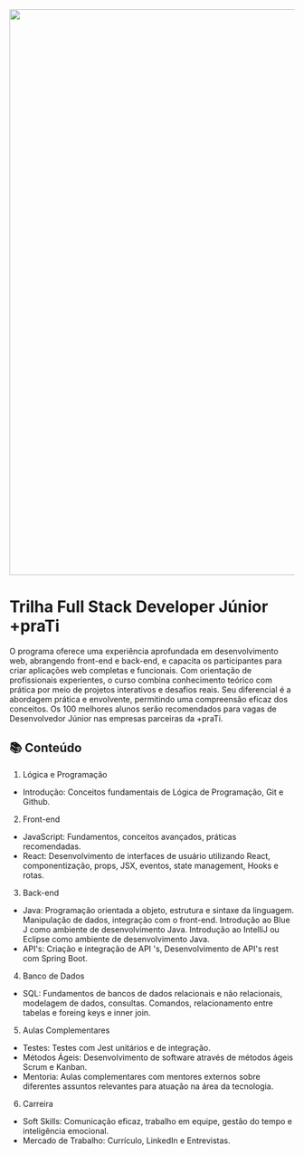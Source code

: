 <img src="https://www.unisinos.br/noticias/wp-content/uploads/2020/08/2020-PraTI-Interna.jpg" width="1000">

# Trilha Full Stack Developer Júnior +praTi
O programa oferece uma experiência aprofundada em desenvolvimento web, abrangendo front-end e back-end, e capacita os participantes para criar aplicações web completas e funcionais. Com orientação de profissionais experientes, o curso combina conhecimento teórico com prática por meio de projetos interativos e desafios reais. Seu diferencial é a abordagem prática e envolvente, permitindo uma compreensão eficaz dos conceitos. Os 100 melhores alunos serão recomendados para vagas de Desenvolvedor Júnior nas empresas parceiras da +praTi.

## 📚 Conteúdo

1. Lógica e Programação
- Introdução: Conceitos fundamentais de Lógica de Programação, Git e Github.

2. Front-end
- JavaScript: Fundamentos, conceitos avançados, práticas recomendadas.
- React: Desenvolvimento de interfaces de usuário utilizando React, componentização, props, JSX, eventos, state management, Hooks e rotas.

3. Back-end
- Java: Programação orientada a objeto, estrutura e sintaxe da linguagem. Manipulação de dados, integração com o front-end. Introdução ao Blue J como ambiente de desenvolvimento Java. Introdução ao IntelliJ ou Eclipse como ambiente de desenvolvimento Java.
- API's: Criação e integração de API 's, Desenvolvimento de API's rest com Spring Boot.

4. Banco de Dados
- SQL: Fundamentos de bancos de dados relacionais e não relacionais, modelagem de dados, consultas. Comandos, relacionamento entre tabelas e foreing keys e inner join.

5. Aulas Complementares
- Testes: Testes com Jest unitários e de integração.
- Métodos Ágeis: Desenvolvimento de software através de métodos ágeis Scrum e Kanban.
- Mentoria: Aulas complementares com mentores externos sobre diferentes assuntos relevantes para atuação na área da tecnologia.

6. Carreira
- Soft Skills: Comunicação eficaz, trabalho em equipe, gestão do tempo e inteligência emocional.
- Mercado de Trabalho: Currículo, LinkedIn e Entrevistas.
